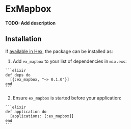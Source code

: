 # ExMapbox

**TODO: Add description**

## Installation

If [available in Hex](https://hex.pm/docs/publish), the package can be installed as:

  1. Add `ex_mapbox` to your list of dependencies in `mix.exs`:

    ```elixir
    def deps do
      [{:ex_mapbox, "~> 0.1.0"}]
    end
    ```

  2. Ensure `ex_mapbox` is started before your application:

    ```elixir
    def application do
      [applications: [:ex_mapbox]]
    end
    ```

